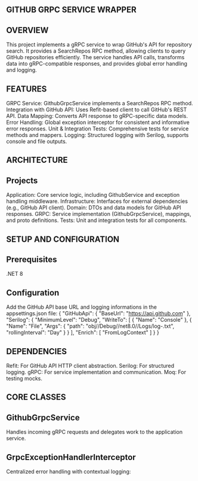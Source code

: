 GITHUB GRPC SERVICE WRAPPER
-
OVERVIEW
- 
This project implements a gRPC service to wrap GitHub's API for repository search. It provides a SearchRepos RPC method, allowing clients to query GitHub repositories efficiently. The service handles API calls, transforms data into gRPC-compatible responses, and provides global error handling and logging.

FEATURES
- 
GRPC Service: GithubGrpcService implements a SearchRepos RPC method.
Integration with GitHub API: Uses Refit-based client to call GitHub's REST API.
Data Mapping: Converts API response to gRPC-specific data models.
Error Handling: Global exception interceptor for consistent and informative error responses.
Unit & Integration Tests: Comprehensive tests for service methods and mappers.
Logging: Structured logging with Serilog, supports console and file outputs.

ARCHITECTURE
-
Projects
-
Application: Core service logic, including GithubService and exception handling middleware.
Infrastructure: Interfaces for external dependencies (e.g., GitHub API client).
Domain: DTOs and data models for GitHub API responses.
GRPC: Service implementation (GithubGrpcService), mappings, and proto definitions.
Tests: Unit and integration tests for all components.

SETUP AND CONFIGURATION
-
Prerequisites
-
.NET 8

Configuration
-
Add the GitHub API base URL and logging informations in the appsettings.json file:
{
  "GitHubApi": {
    "BaseUrl": "https://api.github.com"
  },
  "Serilog": {
    "MinimumLevel": "Debug",
    "WriteTo": [
      { "Name": "Console" },
      {
        "Name": "File",
        "Args": {
          "path": "obj//Debug//net8.0//Logs/log-.txt",
          "rollingInterval": "Day"
        }
      }
    ],
    "Enrich": [ "FromLogContext" ]
  }
}

DEPENDENCIES
- 
Refit: For GitHub API HTTP client abstraction.
Serilog: For structured logging.
gRPC: For service implementation and communication.
Moq: For testing mocks.

CORE CLASSES
-
GithubGrpcService
-
Handles incoming gRPC requests and delegates work to the application service.

GrpcExceptionHandlerInterceptor
-
Centralized error handling with contextual logging:




